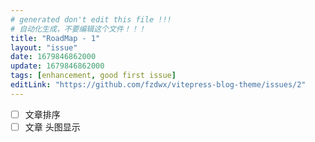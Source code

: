 ```yaml
---
# generated don't edit this file !!!
# 自动化生成，不要编辑这个文件！！！
title: "RoadMap - 1"
layout: "issue"
date: 1679846862000
update: 1679846862000
tags: [enhancement, good first issue]
editLink: "https://github.com/fzdwx/vitepress-blog-theme/issues/2"
---
```


- [ ] 文章排序
- [ ] 文章 头图显示
